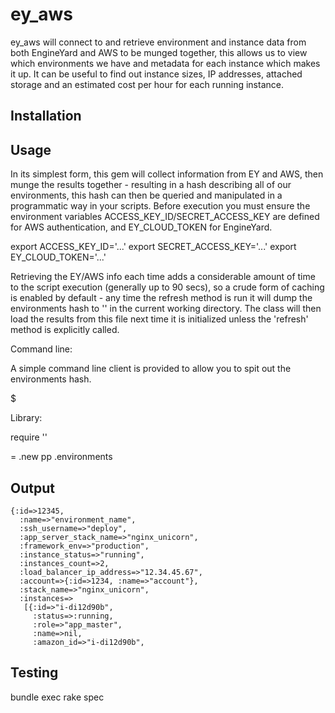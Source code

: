 # ey_aws

ey_aws will connect to and retrieve environment and instance data from both EngineYard and AWS to be munged together, this allows us to view which environments we have and metadata for each instance which makes it up. It can be useful to find out instance sizes, IP addresses, attached storage and an estimated cost per hour for each running instance.

## Installation
## Usage

In its simplest form, this gem will collect information from EY and AWS, then munge the results together - resulting in a hash describing all of our environments, this hash can then be queried and manipulated in a programmatic way in your scripts. Before execution you must ensure the environment variables ACCESS_KEY_ID/SECRET_ACCESS_KEY are defined for AWS authentication, and EY_CLOUD_TOKEN for EngineYard. 

  export ACCESS_KEY_ID='...'
  export SECRET_ACCESS_KEY='...'
  export EY_CLOUD_TOKEN='...'

Retrieving the EY/AWS info each time adds a considerable amount of time to the script execution (generally up to 90 secs), so a crude form of caching is enabled by default - any time the refresh method is run it will dump the environments hash to '' in the current working directory. The class will then load the results from this file next time it is initialized unless the 'refresh' method is explicitly called.

Command line:

A simple command line client is provided to allow you to spit out the environments hash.

$ 

Library:

require ''

 = .new
pp .environments

## Output

    {:id=>12345,
      :name=>"environment_name",
      :ssh_username=>"deploy",
      :app_server_stack_name=>"nginx_unicorn",
      :framework_env=>"production",
      :instance_status=>"running",
      :instances_count=>2,
      :load_balancer_ip_address=>"12.34.45.67",
      :account=>{:id=>1234, :name=>"account"},
      :stack_name=>"nginx_unicorn",
      :instances=>
       [{:id=>"i-di12d90b",
         :status=>:running,
         :role=>"app_master",
         :name=>nil,
         :amazon_id=>"i-di12d90b",

## Testing

bundle exec rake spec
